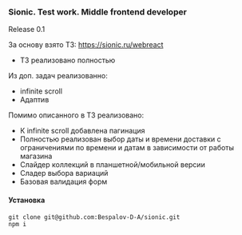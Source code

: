 ### Sionic. Test work. Middle frontend developer ### 
  
Release 0.1
  
За основу взято ТЗ: https://sionic.ru/webreact  
  
 - ТЗ реализовано полностью
 
 Из доп. задач реализованно:
 
 - infinite scroll
 - Адаптив
 
 Помимо описанного в ТЗ реализовано:
  
- К infinite scroll добавлена пагинация
- Полностью реализован выбор даты и времени доставки с ограничениями по времени и датам в зависимости от работы магазина
- Слайдер коллекций в планшетной/мобильной версии
- Сладер выбора вариаций
- Базовая валидация форм

#### Установка #### 
  
```git clone git@github.com:Bespalov-D-A/sionic.git```  
```npm i```
